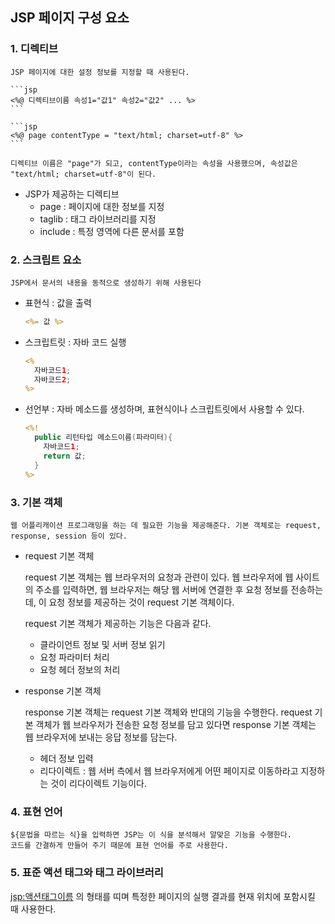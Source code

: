 ## **JSP 페이지 구성 요소**

### 1. **디렉티브**

    JSP 페이지에 대한 설정 정보를 지정할 때 사용된다.

    ```jsp
    <%@ 디렉티브이름 속성1="값1" 속성2="값2" ... %>
    ```

    ```jsp
    <%@ page contentType = "text/html; charset=utf-8" %>
    ```

    디렉티브 이름은 "page"가 되고, contentType이라는 속성을 사용했으며, 속성값은 "text/html; charset=utf-8"이 된다.

  - JSP가 제공하는 디렉티브
    - page : 페이지에 대한 정보를 지정
    - taglib : 태그 라이브러리를 지정
    - include : 특정 영역에 다른 문서를 포함

### 2. **스크립트 요소**

    JSP에서 문서의 내용을 동적으로 생성하기 위해 사용된다

  - 표현식 : 값을 출력

    ```jsp
    <%= 값 %>  
    ```

  - 스크립트릿 : 자바 코드 실행

    ```jsp
    <%
      자바코드1;
      자바코드2;
    %>
    ```

  - 선언부 : 자바 메소드를 생성하며, 표현식이나 스크립트릿에서 사용할 수 있다.

    ```jsp
    <%!
      public 리턴타입 메소드이름(파라미터){
        자바코드1;
        return 값;
      }
    %>
    ```

### 3. **기본 객체**

    웹 어플리캐이션 프로그래밍을 하는 데 필요한 기능을 제공해준다. 기본 객체로는 request, response, session 등이 있다.
    
  - request 기본 객체
    
       request 기본 객체는 웹 브라우저의 요청과 관련이 있다. 웹 브라우저에 웹 사이트의 주소를 입력하면, 웹 브라우저는 해당 웹 서버에 연결한 후 요청 정보를 전송하는데, 이 요청 정보를 제공하는 것이 request 기본 객체이다.
    
       request 기본 객체가 제공하는 기능은 다음과 같다.

      - 클라이언트 정보 및 서버 정보 읽기
      - 요청 파라미터 처리
      - 요청 헤더 정보의 처리

 - response 기본 객체
 
      response 기본 객체는 request 기본 객체와 반대의 기능을 수행한다. request 기본 객체가 웹 브라우저가 전송한 요청 정보를 담고 있다면 response 기본 객체는 웹 브라우저에 보내는 응답 정보를 담는다.
        
      - 헤더 정보 입력
      - 리다이렉트 : 웹 서버 측에서 웹 브라우저에게 어떤 페이지로 이동하라고 지정하는 것이 리다이렉트 기능이다. 

### 4. **표현 언어**

    ${문법을 따르는 식}을 입력하면 JSP는 이 식을 분석해서 알맞은 기능을 수행한다. 
    코드를 간결하게 만들어 주기 때문에 표현 언어를 주로 사용한다.

### 5. **표준 액션 태그와 태그 라이브러리**

   <jsp:액션태그이름> 의 형태를 띠며 특정한 페이지의 실행 결과를 현재 위치에 포함시킬 때 사용한다.
    
